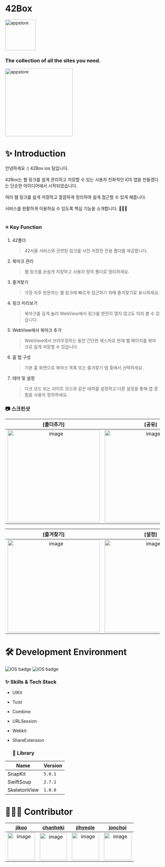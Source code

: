 # 42Box
<div>
    <img src="https://github.com/jonnwon/tmp/assets/116494364/8e14a741-7421-49e4-8260-753805fd9abf" width="100" height="100" alt="appstore">
</div>

### The collection of all the sites you need.
[<img width="220" alt="appstore" src="https://user-images.githubusercontent.com/55099365/196023806-5eb7be0f-c7cf-4661-bb39-35a15146c33a.png">](https://apps.apple.com)


# ✨ Introduction
 안녕하세요 :) 42Box ios 팀입니다.<br/><br/>
 42Box는 웹 링크를 쉽게 관리하고 저장할 수 있는 사용자 친화적인 iOS 앱을 만들겠다는 단순한 아이디어에서 시작되었습니다.<br/><br/>
 여러 웹 링크를 쉽게 저장하고 깔끔하게 정리하여 쉽게 접근할 수 있게 해줍니다.<br/><br/>
서비스를 원활하게 이용하실 수 있도록 핵심 기능을 소개합니다. 👋👋👋 <br/><br/>

### ⭐️ Key Function
1. 42폴더

   > 42서울 서비스와 관련된 링크를 사전 저장한 전용 폴더를 제공합니다.

2. 북마크 관리

   > 웹 링크를 손쉽게 저장하고 사용자 정의 폴더로 정리하세요.

3. 즐겨찾기

   > 가장 자주 방문하는 웹 링크에 빠르게 접근하기 위해 즐겨찾기로 표시하세요.

4. 링크 미리보기
   
   > 북마크를 길게 눌러 WebView에서 링크를 완전히 열지 않고도 미리 볼 수 있습니다.
   
5. WebView에서 북마크 추가
   
   > WebView에서 브라우징하는 동안 간단한 제스처로 현재 웹 페이지를 북마크로 쉽게 저장할 수 있습니다.

6. 홈 탭 구성
   
   > 기본 홈 화면으로 북마크 목록 또는 즐겨찾기 탭 중에서 선택하세요.

7. 테마 및 설정

   > 다크 모드 또는 라이트 모드와 같은 테마를 설정하고 다른 설정을 통해 앱 경험을 사용자 정의하세요.

### 📷 스크린샷

| [폴더추가] | [공유] | [제스처] |
|:---:|:---:|:---:|
|<img width="300" alt="image" src="https://github.com/jonnwon/tmp/assets/116494364/214fc1f6-afcb-4f5f-b324-9a5cbd2c1b51">|<img width="300" alt="image" src="https://github.com/jonnwon/tmp/assets/116494364/3dcd5650-8d39-45bd-b6b6-fd8fce5fea30">|<img width="300" alt="image" src="https://github.com/jonnwon/tmp/assets/116494364/758722b5-ae28-44a9-b2f5-16e1c847694c">|


| [즐겨찾기] | [설정] |
|:---:|:---:|
|<img width="300" alt="image" src="https://github.com/jonnwon/tmp/assets/116494364/c4dc5467-9470-4750-94bd-1e09e5fe62bd">|<img width="300" alt="image" src="https://github.com/jonnwon/tmp/assets/116494364/b3d7d97a-b68b-4766-ad06-3f7d398396f7">|


# 🛠 Development Environment
![iOS badge](https://img.shields.io/badge/iOS-15.0+-silver?style=flat-square)
![iOS badge](https://img.shields.io/badge/Xcode-15.0+-blue?style=flat-square)

### ✨ Skills & Tech Stack

* UIKit
* Tuist
* Combine
* URLSession
* Webkit
* ShareExtension


  ### 🎁 Library
| Name              |Version |
| ----------------- | ------ |
| SnapKit           | `5.0.1`|
| SwiftSoup         | `2.7.1`|
| SkeletonView      | `1.0.0`|

  
# 🧑🏻‍💻 Contributor

<div align="left">
   
| [jikoo](https://github.com/noeyiz) | [chanheki](https://github.com/chanhihi) | [jihyeole](https://github.com/JH713) | [jonchoi](https://github.com/jonnwon) |
|:---:|:---:|:---:|:---:|
|<img width="89" alt="image" src="https://github.com/jonnwon/tmp/assets/116494364/31f7aae4-11af-462a-b428-b579c7a100c5">|<img width="88" alt="image" src="https://github.com/jonnwon/tmp/assets/116494364/ba168f25-4c0f-46d2-a75f-c3e653548aec">|<img width="89" alt="image" src="https://github.com/jonnwon/tmp/assets/116494364/31f8a3ae-27a9-43e2-8a5c-2f94872e2f13">|<img width="89" alt="image" src="https://github.com/jonnwon/tmp/assets/116494364/2315630a-420d-4988-bd66-3534795178d8">|

</div>